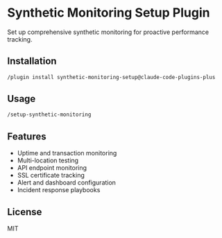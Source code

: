 # Synthetic Monitoring Setup Plugin

Set up comprehensive synthetic monitoring for proactive performance tracking.

## Installation

```bash
/plugin install synthetic-monitoring-setup@claude-code-plugins-plus
```

## Usage

```bash
/setup-synthetic-monitoring
```

## Features

- Uptime and transaction monitoring
- Multi-location testing
- API endpoint monitoring
- SSL certificate tracking
- Alert and dashboard configuration
- Incident response playbooks

## License

MIT
